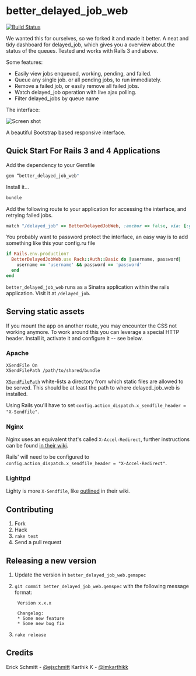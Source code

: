 better_delayed_job_web
===============
[![Build Status](https://travis-ci.org/skcript/better_delayed_job_web.svg?branch=master)](https://travis-ci.org/skcript/better_delayed_job_web)

We wanted this for ourselves, so we forked it and made it better. A neat and tidy dashboard for delayed_job, which gives you a overview about the status of the queues.
Tested and works with Rails 3 and above.

Some features:

* Easily view jobs enqueued, working, pending, and failed.
* Queue any single job. or all pending jobs, to run immediately.
* Remove a failed job, or easily remove all failed jobs.
* Watch delayed_job operation with live ajax polling.
* Filter delayed_jobs by queue name

The interface:

![Screen shot](http://i.imgur.com/eji1Z8s.png)

A beautiful Bootstrap based responsive interface.

Quick Start For Rails 3 and 4 Applications
------------------------------------

Add the dependency to your Gemfile

```ruby
gem “better_delayed_job_web"
```

Install it...

```ruby
bundle
```

Add the following route to your application for accessing the interface,
and retrying failed jobs.

```ruby
match "/delayed_job" => BetterDelayedJobWeb, :anchor => false, via: [:get, :post]
```

You probably want to password protect the interface, an easy way is to add something like this your config.ru file

```ruby
if Rails.env.production?
  BetterDelayedJobWeb.use Rack::Auth::Basic do |username, password|
    username == 'username' && password == 'password'
  end
end
```

`better_delayed_job_web` runs as a Sinatra application within the rails application. Visit it at `/delayed_job`.

## Serving static assets

If you mount the app on another route, you may encounter the CSS not working anymore. To work around this you can leverage a special HTTP header. Install it, activate it and configure it -- see below.

### Apache

    XSendFile On
    XSendFilePath /path/to/shared/bundle

[`XSendFilePath`](https://tn123.org/mod_xsendfile/) white-lists a directory from which static files are allowed to be served. This should be at least the path to where delayed_job_web is installed.

Using Rails you'll have to set `config.action_dispatch.x_sendfile_header = "X-Sendfile"`.

### Nginx

Nginx uses an equivalent that's called `X-Accel-Redirect`, further instructions can be found [in their wiki](http://wiki.nginx.org/XSendfile).

Rails' will need to be configured to `config.action_dispatch.x_sendfile_header = "X-Accel-Redirect"`.

### Lighttpd

Lighty is more `X-Sendfile`, like [outlined](http://redmine.lighttpd.net/projects/1/wiki/X-LIGHTTPD-send-file) in their wiki.


Contributing
------------

1. Fork
2. Hack
3. `rake test`
4. Send a pull request


Releasing a new version
-----------------------

1. Update the version in `better_delayed_job_web.gemspec`
2. `git commit better_delayed_job_web.gemspec` with the following message format:

        Version x.x.x

        Changelog:
        * Some new feature
        * Some new bug fix
3. `rake release`


Credits
------
Erick Schmitt - [@ejschmitt][1]
Karthik K - [@imkarthikk][2]

[1]: http://twitter.com/ejschmitt
[2]: http://twitter.com/imkarthikk
